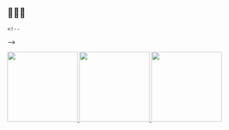 ## 🙉🙉🙉
```
<!--
```
-->

<a href="https://github.com/Sebastian-Morua">
  <img height="160em" src="https://github-readme-stats.vercel.app/api?username=Sebastian-Morua">
  <img height="160em" src="https://github-readme-stats.vercel.app/api/top-langs/?username=Sebastian-Morua">
<a
href="https://github.com/Sebastian-Morua">
 <img height="160em" src="https://youtu.be/8pB0MTdPDHo?si=N_NHCylUU4LKl6Nk">
</a>

